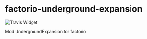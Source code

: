 # factorio-underground-expansion

![Travis Widget](https://travis-ci.org/ZpmFred/factorio-underground-expansion.svg?branch=master)

Mod UndergroundExpansion for factorio
